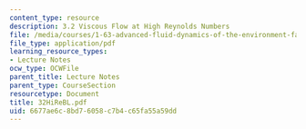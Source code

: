 ```yaml
---
content_type: resource
description: 3.2 Viscous Flow at High Reynolds Numbers
file: /media/courses/1-63-advanced-fluid-dynamics-of-the-environment-fall-2002/6677ae6c8bd76058c7b4c65fa55a59dd_32HiReBL.pdf
file_type: application/pdf
learning_resource_types:
- Lecture Notes
ocw_type: OCWFile
parent_title: Lecture Notes
parent_type: CourseSection
resourcetype: Document
title: 32HiReBL.pdf
uid: 6677ae6c-8bd7-6058-c7b4-c65fa55a59dd
---
```

